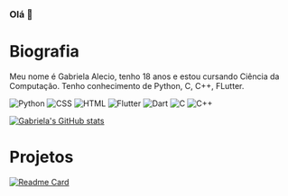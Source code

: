 ### Olá 👋

# Biografia
Meu nome é Gabriela Alecio, tenho 18 anos e estou cursando Ciência da Computação. Tenho conhecimento de Python, C, C++, FLutter.

![Python](https://img.shields.io/badge/Python-FFD43B?style=for-the-badge&logo=python&logoColor=blue)
![CSS](https://img.shields.io/badge/CSS3-1572B6?style=for-the-badge&logo=css3&logoColor=white)
![HTML](https://img.shields.io/badge/HTML5-E34F26?style=for-the-badge&logo=html5&logoColor=white)
![Flutter](https://img.shields.io/badge/Flutter-02569B?style=for-the-badge&logo=flutter&logoColor=white)
![Dart](https://img.shields.io/badge/Dart-0175C2?style=for-the-badge&logo=dart&logoColor=white)
![C](https://img.shields.io/badge/C-00599C?style=for-the-badge&logo=c&logoColor=white)
![C++](https://img.shields.io/badge/C%2B%2B-00599C?style=for-the-badge&logo=c%2B%2B&logoColor=white)

[![Gabriela's GitHub stats](https://github-readme-stats.vercel.app/api?username=aleciogabs&theme=radical)](https://github.com/aleciogabs/github-readme-stats)

# Projetos

[![Readme Card](https://github-readme-stats.vercel.app/api/pin/?username=aleciogabs&repo=aleciogabs.github.io)](https://github.com/anuraghazra/github-readme-stats)

